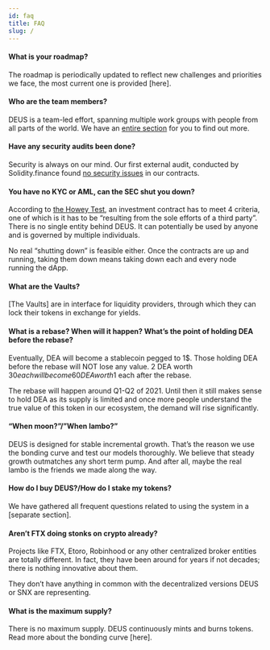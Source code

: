 ```yaml
---
id: faq
title: FAQ
slug: /
---
```

#### What is your roadmap?
The roadmap is periodically updated to reflect new challenges and priorities we face, the most current one is provided [here].

#### Who are the team members?
DEUS is a team-led effort, spanning multiple work groups with people from all parts of the world. We have an [entire section](https://wiki.deus.finance/docs/dao) for you to find out more.

#### Have any security audits been done?
Security is always on our mind. Our first external audit, conducted by Solidity.finance found [no security issues](https://twitter.com/DeusDao/status/1329439248399921154) in our contracts. 

#### You have no KYC or AML, can the SEC shut you down?
According to [the Howey Test](https://medium.com/hackernoon/ethereum-security-sec-a145d638f5aa), an investment contract has to meet 4 criteria, one of which is it has to be “resulting from the sole efforts of a third party”. There is no single entity behind DEUS. It can potentially be used by anyone and is governed by multiple individuals. 

No real “shutting down” is feasible either. Once the contracts are up and running, taking them down means taking down each and every node running the dApp.

#### What are the Vaults?
[The Vaults] are in interface for liquidity providers, through which they can lock their tokens in exchange for yields.

#### What is a rebase? When will it happen? What’s the point of holding DEA before the rebase?
Eventually, DEA will become a stablecoin pegged to 1$. Those holding DEA before the rebase will NOT lose any value. 2 DEA worth $30 each will become 60 DEA worth 1$ each after the rebase.

The rebase will happen around Q1-Q2 of 2021. Until then it still makes sense to hold DEA as its supply is limited and once more people understand the true value of this token in our ecosystem, the demand will rise significantly.

#### “When moon?”/”When lambo?”
DEUS is designed for stable incremental growth. That’s the reason we use the bonding curve and test our models thoroughly. We believe that steady growth outmatches any short term pump. And after all, maybe the real lambo is the friends we made along the way.

#### How do I buy DEUS?/How do I stake my tokens?
We have gathered all frequent questions related to using the system in a [separate section].

#### Aren’t FTX doing stonks on crypto already?
Projects like FTX, Etoro, Robinhood or any other centralized broker entities are totally different. In fact, they have been around for years if not decades; there is nothing innovative about them.

They don’t have anything in common with the decentralized versions DEUS or SNX are representing.

#### What is the maximum supply?
There is no maximum supply. DEUS continuously mints and burns tokens. Read more about the bonding curve [here].